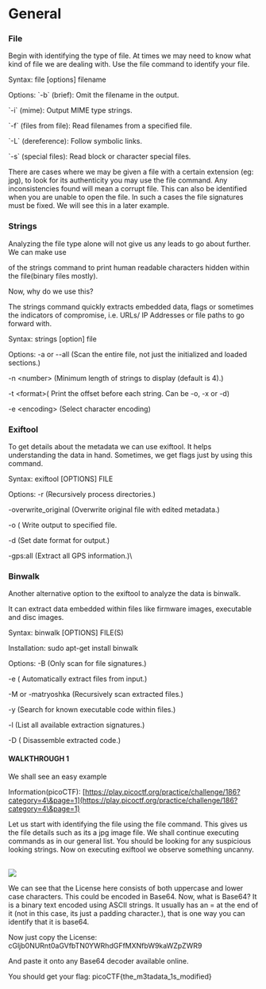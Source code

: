 # General

### File

&#x20;Begin with identifying the type of file. At times we may need to know what kind of file we are dealing with. Use the file command to identify your file.

&#x20;                           Syntax:  file \[options] filename

&#x20;                           Options: \`-b\` (brief): Omit the filename in the output.

&#x20;                                            \`-i\` (mime): Output MIME type strings.

&#x20;                                            \`-f\` (files from file): Read filenames from a specified file.

&#x20;                                            \`-L\` (dereference): Follow symbolic links.

&#x20;                                            \`-s\` (special files): Read block or character special files.

There are cases where we may be given a file with a certain extension (eg: jpg), to look for its authenticity you may use the file command. Any inconsistencies found will mean a corrupt file. This can also be identified when you are unable to open the file. In such a cases the file signatures must be fixed. We will see this in a later example.&#x20;

### Strings

&#x20;Analyzing the file type alone will not give us any leads to go about further.  We can make use&#x20;

of the strings command to print human readable characters hidden within the file(binary   files mostly).&#x20;

Now, why do we use this?&#x20;

The strings command quickly extracts embedded data, flags or sometimes the    indicators of compromise, i.e. URLs/ IP Addresses or file paths to go forward with.&#x20;

&#x20;           Syntax:   strings \[option] file

&#x20;           Options: -a or --all (Scan the entire file, not just the initialized and loaded sections.)

&#x20;                            \-n \<number> (Minimum length of strings to display (default is 4).)

&#x20;                            \-t \<format>( Print the offset before each string. Can be -o, -x or -d)&#x20;

&#x20;                            \-e \<encoding> (Select character encoding)

### Exiftool

To get details about the metadata we can use exiftool. It helps understanding the data in hand. Sometimes, we get flags just by using this command.&#x20;

&#x20;            Syntax: exiftool \[OPTIONS] FILE

&#x20;            Options:  -r (Recursively process directories.)

&#x20;                              \-overwrite\_original  (Overwrite original file with edited metadata.)

&#x20;                              \-o ( Write output to specified file.

&#x20;                              \-d (Set date format for output.)

&#x20;                              \-gps:all (Extract all GPS information.)\


### Binwalk

Another alternative option to the exiftool to analyze the data is binwalk.&#x20;

It can extract data embedded within files like firmware images, executable and disc images.&#x20;

&#x20;               Syntax:  binwalk \[OPTIONS] FILE(S)

&#x20;               Installation: sudo apt-get install binwalk

&#x20;               Options: -B (Only scan for file signatures.)

&#x20;                                \-e ( Automatically extract files from input.)

&#x20;                                \-M or -matryoshka (Recursively scan extracted files.)

&#x20;                                \-y  (Search for known executable code within files.)

&#x20;                                \-l  (List all available extraction signatures.)

&#x20;                                \-D ( Disassemble extracted code.)

#### WALKTHROUGH 1

We shall see an easy example

Information(picoCTF): [https://play.picoctf.org/practice/challenge/186?category=4\&page=1](https://play.picoctf.org/practice/challenge/186?category=4\&page=1)

Let us start with identifying the file using the file command. This gives us the file details such as its a jpg image file. We shall continue executing commands as in our general list. You should be looking for any suspicious looking strings. Now on executing exiftool we observe something uncanny.&#x20;

\
![](https://lh7-us.googleusercontent.com/docsz/AD\_4nXfYRVrlCV6DbUNrauFzCHVa-1n7ypEfhXAAu4lFVDiNZ6RcbgL5nGRiopC2LxHQALEz3n7HrSNPfBfxi894zl0sWTjOGty45ZdAWov6VCk0\_zZfPAZcJ7GjULDXX7H2sILz-dXHmn09PW7WKS8TQTQjbzg?key=3tC4LW6BC-ghAujvhgrQ3Q)

We can see that the License here consists of both uppercase and lower case characters. This could be encoded in Base64.  Now, what is Base64? It is a binary text encoded using ASCII strings. It usually has an = at the end of it (not in this case, its just a padding character.), that is one way you can identify that it is base64.&#x20;

Now just copy the License: cGljb0NURnt0aGVfbTN0YWRhdGFfMXNfbW9kaWZpZWR9

And paste it onto any Base64 decoder available online.&#x20;

You should get your flag: picoCTF{the\_m3tadata\_1s\_modified}
